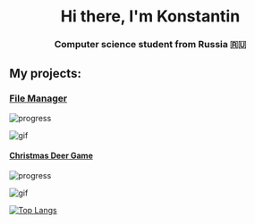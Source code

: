 <h1 align="center">Hi there, I'm Konstantin</h1>
<h3 align="center">Computer science student from Russia 🇷🇺</h3>

<h2 align="left">My projects:</h2>

<h3 align="left"><a href="https://github.com/demurelian/FileManager" target="_blank">File Manager</a></h3>

![progress](https://img.shields.io/badge/Progress-Done-green)

![gif](https://media.giphy.com/media/v1.Y2lkPTc5MGI3NjExMDc4MXBmbzFkY3p5MHpteHkxbXlpNWw0dTZvMHI0d2MyNzExZnhqaSZlcD12MV9pbnRlcm5hbF9naWZfYnlfaWQmY3Q9Zw/111qkWCRLqGBRsxa2D/source.gif)

<h4 align="left"><a href="https://github.com/demurelian/ChristmasDeerGame" target="_blank">Christmas Deer Game</a></h4>

![progress](https://img.shields.io/badge/Progress-Done-green)

![gif](https://media.giphy.com/media/v1.Y2lkPTc5MGI3NjExNTZ0d25uaGs0Mnk2ZzFuNG8yNGprN3B1cGExZThjeWhwZHE0OGZrZCZlcD12MV9pbnRlcm5hbF9naWZfYnlfaWQmY3Q9Zw/mGBeVlDbdOujPo7sXc/giphy-downsized-large.gif)


[![Top Langs](https://github-readme-stats.vercel.app/api/top-langs/?username=demurelian)](https://github.com/demurelian/github-readme-stats)

<!--
**demurelian/demurelian** is a ✨ _special_ ✨ repository because its `README.md` (this file) appears on your GitHub profile.

Here are some ideas to get you started:

- 🔭 I’m currently working on ...
- 🌱 I’m currently learning ...
- 👯 I’m looking to collaborate on ...
- 🤔 I’m looking for help with ...
- 💬 Ask me about ...
- 📫 How to reach me: ...
- 😄 Pronouns: ...
- ⚡ Fun fact: ...
-->
